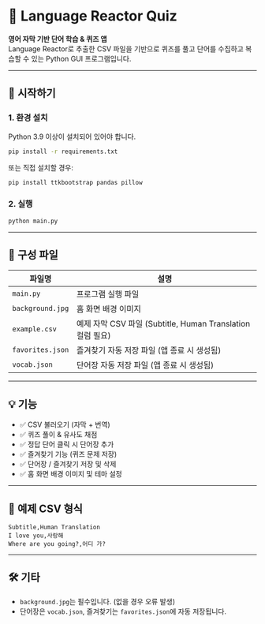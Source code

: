 # 📘 Language Reactor Quiz

**영어 자막 기반 단어 학습 & 퀴즈 앱**  
Language Reactor로 추출한 CSV 파일을 기반으로 퀴즈를 풀고 단어를 수집하고 복습할 수 있는 Python GUI 프로그램입니다.

---

## 🚀 시작하기

### 1. 환경 설치
Python 3.9 이상이 설치되어 있어야 합니다.

```bash
pip install -r requirements.txt
```

또는 직접 설치할 경우:

```bash
pip install ttkbootstrap pandas pillow
```

### 2. 실행

```bash
python main.py
```

---

## 📂 구성 파일

| 파일명 | 설명 |
|-------|------|
| `main.py` | 프로그램 실행 파일 |
| `background.jpg` | 홈 화면 배경 이미지 |
| `example.csv` | 예제 자막 CSV 파일 (Subtitle, Human Translation 컬럼 필요) |
| `favorites.json` | 즐겨찾기 자동 저장 파일 (앱 종료 시 생성됨) |
| `vocab.json` | 단어장 자동 저장 파일 (앱 종료 시 생성됨) |

---

## 💡 기능

- ✅ CSV 불러오기 (자막 + 번역)
- ✅ 퀴즈 풀이 & 유사도 채점
- ✅ 정답 단어 클릭 시 단어장 추가
- ✅ 즐겨찾기 기능 (퀴즈 문제 저장)
- ✅ 단어장 / 즐겨찾기 저장 및 삭제
- ✅ 홈 화면 배경 이미지 및 테마 설정


---

## 📝 예제 CSV 형식

```csv
Subtitle,Human Translation
I love you,사랑해
Where are you going?,어디 가?
```

---

## 🛠 기타

- `background.jpg`는 필수입니다. (없을 경우 오류 발생)
- 단어장은 `vocab.json`, 즐겨찾기는 `favorites.json`에 자동 저장됩니다.
